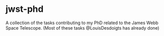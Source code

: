 # jwst-phd
A collection of the tasks contributing to my PhD related to the James Webb Space Telescope.
(Most of these tasks @LouisDesdoigts has already done)
